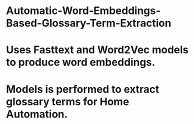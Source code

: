 # Automatic-Word-Embeddings-Based-Glossary-Term-Extraction

# Uses Fasttext and Word2Vec models to produce word embeddings. 
# Models is performed to extract glossary terms for Home Automation.

